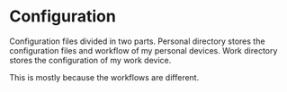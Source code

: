 # Configuration

Configuration files divided in two parts. Personal directory stores the configuration files and workflow of my personal devices. Work directory stores the configuration of my work device.

This is mostly because the workflows are different. 
